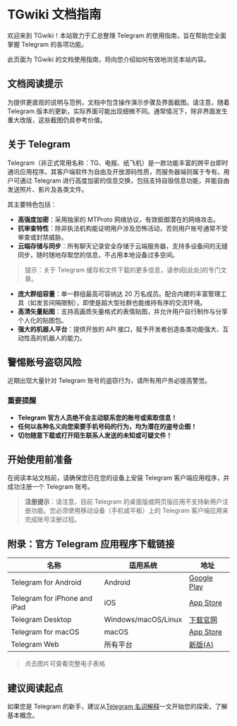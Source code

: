 # TGwiki 文档指南

欢迎来到 TGwiki！本站致力于汇总整理 Telegram 的使用指南，旨在帮助您全面掌握 Telegram 的各项功能。

此页面为 TGwiki 的文档使用指南，将向您介绍如何有效地浏览本站内容。

## 文档阅读提示

为提供更直观的说明与范例，文档中包含操作演示步骤及界面截图。请注意，随着 Telegram 版本的更新，实际界面可能出现细微不同。通常情况下，除非界面发生重大改版，这些截图仍具参考价值。

## 关于 Telegram

Telegram（非正式常用名称：TG、电报、纸飞机）是一款功能丰富的跨平台即时通讯应用程序。其客户端软件为自由及开放源码性质，而服务器端则属于专有。用户可通过 Telegram 进行高度加密的信息交换，包括支持自毁信息功能，并能自由发送照片、影片及各类文件。

其主要特色包括：

- **高强度加密**：采用独家的 MTProto 网络协议，有效抵御潜在的网络攻击。
- **抗审查特性**：除非执法机构能证明用户涉及恐怖活动，否则用户账号通常不受审查或封禁威胁。
- **云端存储与同步**：所有聊天记录安全存储于云端服务器，支持多设备间的无缝同步，随时随地存取您的信息，不占用本地设备过多空间。

> 提示：关于 Telegram 缓存和文件下载的更多信息，请参阅[此处]的专门文章。

- **庞大群组容量**：单一群组最高可容纳达 20 万名成员。配合内建的丰富管理工具（如发言间隔限制），即使是超大型社群也能维持有序的交流环境。
- **高清矢量贴图**：支持高画质矢量格式的表情贴图，并允许用户自行制作与分享个人化的贴图包。
- **强大的机器人平台**：提供开放的 API 接口，赋予开发者创造各类功能强大、互动性高的机器人的能力。

## 警惕账号盗窃风险

近期出现大量针对 Telegram 账号的盗窃行为，请所有用户务必提高警觉。

### 重要提醒

- **Telegram 官方人员绝不会主动联系您的账号或索取信息！**
- **任何以各种名义向您索要手机号码的行为，均为潜在的盗号企图！**
- **切勿随意下载或打开陌生联系人发送的未知或可疑文件！**

## 开始使用前准备

在阅读本站文档前，请确保您已在您的设备上安装 Telegram 客户端应用程序，并成功注册一个 Telegram 账号。

> **注册提示**：请注意，目前 Telegram 的桌面版或网页版应用不支持新用户注册功能。您必须使用移动设备（手机或平板）上的 Telegram 客户端应用来完成账号注册过程。

## 附录：官方 Telegram 应用程序下载链接

| 名称 | 适用系统 | 地址 |
|------|----------|------|
| Telegram for Android | Android | [Google Play](https://play.google.com/store/appid=org.telegram.messenger) |
| Telegram for iPhone and iPad | iOS | [App Store](https://apps.apple.com/us/app/telemessenger/id686449807) |
| Telegram Desktop | Windows/macOS/Linux | [下载官网](https://desktop.telegram.org/) |
| Telegram for macOS | macOS | [App Store](https://apps.apple.com/us/app/teleid747648890) |
| Telegram Web | 所有平台 | [新版(A)](https://web.telegram.org/a/) |

> 点击图片可查看完整电子表格

## 建议阅读起点

如果您是 Telegram 的新手，建议从[Telegram 名词解释](https://wikitg.top/zh-TW/docs/term_explanation)一文开始您的探索，了解基本概念。

